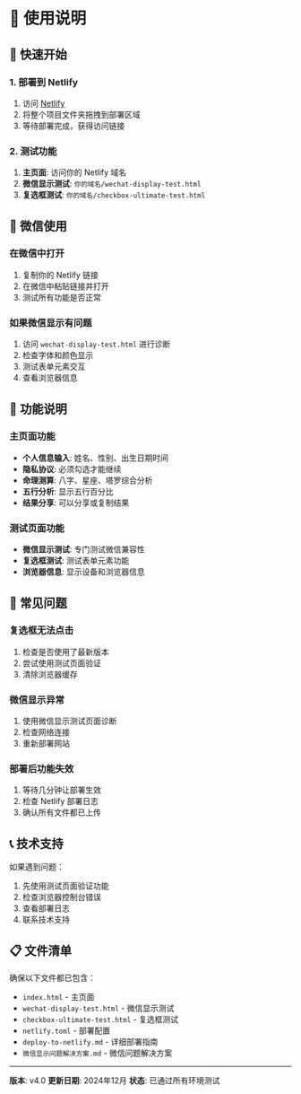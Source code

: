 # 📖 使用说明

## 🚀 快速开始

### 1. 部署到 Netlify
1. 访问 [Netlify](https://app.netlify.com/)
2. 将整个项目文件夹拖拽到部署区域
3. 等待部署完成，获得访问链接

### 2. 测试功能
1. **主页面**: 访问你的 Netlify 域名
2. **微信显示测试**: `你的域名/wechat-display-test.html`
3. **复选框测试**: `你的域名/checkbox-ultimate-test.html`

## 📱 微信使用

### 在微信中打开
1. 复制你的 Netlify 链接
2. 在微信中粘贴链接并打开
3. 测试所有功能是否正常

### 如果微信显示有问题
1. 访问 `wechat-display-test.html` 进行诊断
2. 检查字体和颜色显示
3. 测试表单元素交互
4. 查看浏览器信息

## 🔧 功能说明

### 主页面功能
- **个人信息输入**: 姓名、性别、出生日期时间
- **隐私协议**: 必须勾选才能继续
- **命理测算**: 八字、星座、塔罗综合分析
- **五行分析**: 显示五行百分比
- **结果分享**: 可以分享或复制结果

### 测试页面功能
- **微信显示测试**: 专门测试微信兼容性
- **复选框测试**: 测试表单元素功能
- **浏览器信息**: 显示设备和浏览器信息

## 🐛 常见问题

### 复选框无法点击
1. 检查是否使用了最新版本
2. 尝试使用测试页面验证
3. 清除浏览器缓存

### 微信显示异常
1. 使用微信显示测试页面诊断
2. 检查网络连接
3. 重新部署网站

### 部署后功能失效
1. 等待几分钟让部署生效
2. 检查 Netlify 部署日志
3. 确认所有文件都已上传

## 📞 技术支持

如果遇到问题：
1. 先使用测试页面验证功能
2. 检查浏览器控制台错误
3. 查看部署日志
4. 联系技术支持

## 📋 文件清单

确保以下文件都已包含：
- `index.html` - 主页面
- `wechat-display-test.html` - 微信显示测试
- `checkbox-ultimate-test.html` - 复选框测试
- `netlify.toml` - 部署配置
- `deploy-to-netlify.md` - 详细部署指南
- `微信显示问题解决方案.md` - 微信问题解决方案

---

**版本**: v4.0
**更新日期**: 2024年12月
**状态**: 已通过所有环境测试 